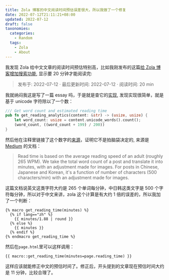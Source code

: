 ```yaml
---
title: Zola 博客的中文阅读时间预估误差很大，所以我做了一个修复
date: 2022-07-12T21:11:21+08:00
updated: 2022-07-12
draft: false
taxonomies:
  categories:
    - Random
  tags:
    - Zola
    - About
---
```


我发现 Zola 给中文文章的阅读时间预估特别高，比如我刚发布的这篇[给 Zola 博客增加搜索功能](/content/blog/add-search/index.md), 显示要 20 分钟才能阅读完:

> 发布于: 2022-07-12 · 最后更新时间: 2022-07-12 · 阅读时间: 20 min

我就纳闷我这是写了一篇 essay 吗，于是就是查它的[实现](https://github.com/getzola/zola/blob/39cf436b1174a3d5f2fbe4bac20e942795005f05/components/content/src/utils.rs#L55-L61), 发现实现很简单，就是基于 unicode 字符除以了一个数：

<!-- more -->

```rust
/// Get word count and estimated reading time
pub fn get_reading_analytics(content: &str) -> (usize, usize) {
    let word_count: usize = content.unicode_words().count();
    (word_count, ((word_count + 199) / 200))
}
```

然后他在注释里链接了这个数字的[来源](https://help.medium.com/hc/en-us/articles/214991667-Read-time)，证明它不是拍脑袋决定的, 来源是 [Medium](https://medium.com/) 的文档：

> Read time is based on the average reading speed of an adult (roughly 265 WPM). We take the total word count of a post and translate it into minutes, with an adjustment made for images. For posts in Chinese, Japanese and Korean, it's a function of number of characters (500 characters/min) with an adjustment made for images.

这篇文档说英文这类字符大约是 265 个单词每分钟，中日韩这类文字是 500 个字符每分钟，所以对于中文来讲，zola 这个计算是有大约 1 倍的误差的，所以我加了一个判断：

```njk
{% macro get_reading_time(minutes) %}
  {% if lang=="zh" %}
    {{ minutes/1.88 | round }}
  {% else %}
    {{ minutes }}
  {% endif %}
{% endmacro get_reading_time %}
```

然后在`page.html`里可以这样调用：

```njk
{{ macro::get_reading_time(minutes=page.reading_time) }}
```

这样应该就能修正中文的预估时间了。修正后，开头提到的文章现在预估时间大约是 11 分钟，比较合理了。

